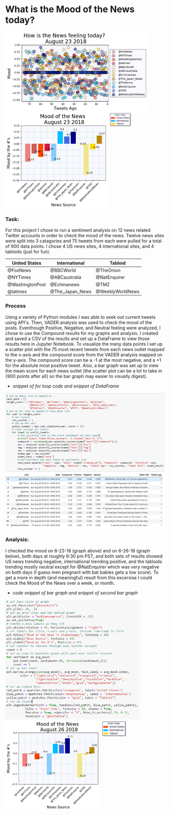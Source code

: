 # What is the Mood of the News today?
<img align="top" src="images/Mood_of_News_scatter.png" width="450" > <img align="top" src="images/Mood_of_News_bar.png" width="325" > <img src="images/legend_colors.PNG" width="70" >
### Task:
For this project I chose to run a sentiment analysis on 12 news related Twitter accounts in order to check the mood of the news. Twelve news sites were split into 3 catagories and 75 tweets from each were pulled for a total of 900 data points. I chose 4 US news sites, 4 international sites, and 4 tabloids (just for fun).

|United States|International|Tabloid|
|-------------|-------------|-------|
|@FoxNews|@BBCWorld|@TheOnion|
|@NYTimes|@ABCaustralia|@NatEnquirer|
|@WashingtonPost|@Echinanews|@TMZ|
|@latimes|@The_Japan_News|@WeeklyWorldNews|   


### Process
Using a variety of Python modules I was able to seek out current tweets using API's. Then, VADER analysis was used to check the mood of the posts. Eventhough Positive, Negative, and Neutral feeling were analyzed, I chose to use the Compound results for my graphs and analysis. I created and saved a CSV of the results and set up a DataFrame to view those results here in Jupyter Notebook. To visualize the many data points I set up a scatter plot with the 75 most recent tweets from each news outlet mapped to the x-axis and the compound score from the VADER analysis mapped on the y-axis. The compound score can be a -1 at the most negative, and a +1 for the absolute most positive tweet. Also, a bar graph was set up to view the mean score for each news outlet (the scatter plot can be a lot to take in {900 points after all} so the bar graph may easier to visually digest).

* _snippet of for loop code and snippet of DataFrame_

<img src="images/forloop.PNG" width="600" > <img src="images/DFsample.PNG" width="700" >

### Analysis:
I checked the mood on 8-23-18 (graph above) and on 8-26-18 (graph below), both days at roughly 6:30 pm PST, and both sets of results showed US news trending negative, international trending positive, and the tabloids trending mostly neutral except for @NatEnquirer which was very negative on both days (I guess men pregnant with bat babies gets a low score). To get a more in depth (and meaningful) result from this excersise I could check the Mood of the News over a week, or month.

* _code snippet of bar graph and snippet of second bar graph_

<img align="bottom" src="images/bargcode.PNG" width="425" > <img align="top" src="images/Mood_of_News_bar1.png" width="300" > <img align="top" src="images/legend_colors.PNG" width="80" >
 
